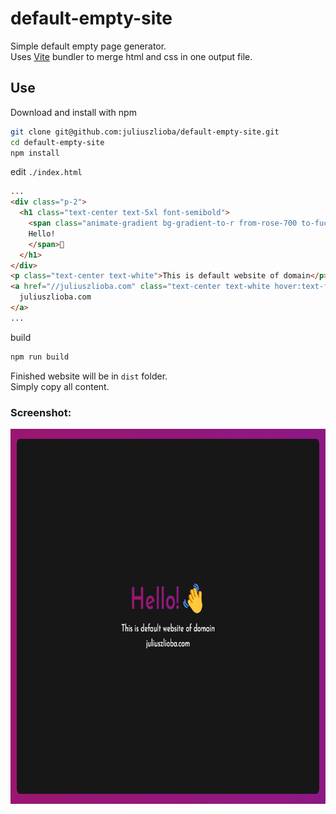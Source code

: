 # default-empty-site

Simple default empty page generator.<br>
Uses [Vite](https://vitejs.dev/) bundler to merge html and css in one output file.

## Use

Download and install with npm
```bash
git clone git@github.com:juliuszlioba/default-empty-site.git
cd default-empty-site
npm install
```

edit `./index.html`

```html
...
<div class="p-2">
  <h1 class="text-center text-5xl font-semibold">
    <span class="animate-gradient bg-gradient-to-r from-rose-700 to-fuchsia-800 bg-animate-gradient bg-clip-text text-transparent">
    Hello!
    </span>👋
  </h1>
</div>
<p class="text-center text-white">This is default website of domain</p>
<a href="//juliuszlioba.com" class="text-center text-white hover:text-fuchsia-800">
  juliuszlioba.com
</a>
...
```
build
```bash
npm run build
```
Finished website will be in `dist` folder.<br> Simply copy all content.

### Screenshot:

<img src="./sreenshot.png" width="800" height="600"/>